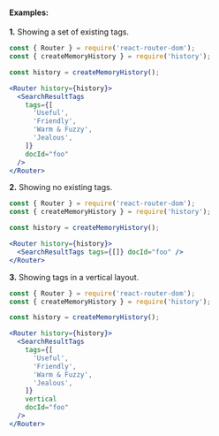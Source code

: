 #### Examples:

__1.__ Showing a set of existing tags.

```jsx
const { Router } = require('react-router-dom');
const { createMemoryHistory } = require('history');

const history = createMemoryHistory();

<Router history={history}>
  <SearchResultTags
    tags={[
      'Useful',
      'Friendly',
      'Warm & Fuzzy',
      'Jealous',
    ]}
    docId="foo"
  />
</Router>
```

__2.__ Showing no existing tags.

```jsx
const { Router } = require('react-router-dom');
const { createMemoryHistory } = require('history');

const history = createMemoryHistory();

<Router history={history}>
  <SearchResultTags tags={[]} docId="foo" />
</Router>
```

__3.__ Showing tags in a vertical layout.

```jsx
const { Router } = require('react-router-dom');
const { createMemoryHistory } = require('history');

const history = createMemoryHistory();

<Router history={history}>
  <SearchResultTags
    tags={[
      'Useful',
      'Friendly',
      'Warm & Fuzzy',
      'Jealous',      
    ]}
    vertical
    docId="foo"
  />
</Router>
```
